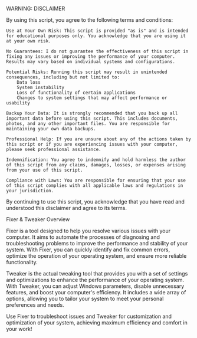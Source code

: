 WARNING: DISCLAIMER

By using this script, you agree to the following terms and conditions:

    Use at Your Own Risk: This script is provided "as is" and is intended for educational purposes only. You acknowledge that you are using it at your own risk.

    No Guarantees: I do not guarantee the effectiveness of this script in fixing any issues or improving the performance of your computer. Results may vary based on individual systems and configurations.

    Potential Risks: Running this script may result in unintended consequences, including but not limited to:
        Data loss
        System instability
        Loss of functionality of certain applications
        Changes to system settings that may affect performance or usability

    Backup Your Data: It is strongly recommended that you back up all important data before using this script. This includes documents, photos, and any other important files. You are responsible for maintaining your own data backups.

    Professional Help: If you are unsure about any of the actions taken by this script or if you are experiencing issues with your computer, please seek professional assistance.

    Indemnification: You agree to indemnify and hold harmless the author of this script from any claims, damages, losses, or expenses arising from your use of this script.

    Compliance with Laws: You are responsible for ensuring that your use of this script complies with all applicable laws and regulations in your jurisdiction.

By continuing to use this script, you acknowledge that you have read and understood this disclaimer and agree to its terms.







Fixer & Tweaker Overview

Fixer is a tool designed to help you resolve various issues with your computer. It aims to automate the processes of diagnosing and troubleshooting problems to improve the performance and stability of your system. With Fixer, you can quickly identify and fix common errors, optimize the operation of your operating system, and ensure more reliable functionality.

Tweaker is the actual tweaking tool that provides you with a set of settings and optimizations to enhance the performance of your operating system. With Tweaker, you can adjust Windows parameters, disable unnecessary features, and boost your computer's efficiency. It includes a wide array of options, allowing you to tailor your system to meet your personal preferences and needs.

Use Fixer to troubleshoot issues and Tweaker for customization and optimization of your system, achieving maximum efficiency and comfort in your work!
